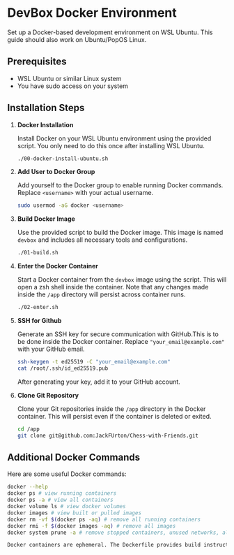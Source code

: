 # DevBox Docker Environment

Set up a Docker-based development environment on WSL Ubuntu. This guide should also work on Ubuntu/PopOS Linux.

## Prerequisites
- WSL Ubuntu or similar Linux system
- You have sudo access on your system

## Installation Steps

1. **Docker Installation**

    Install Docker on your WSL Ubuntu environment using the provided script. You only need to do this once after installing WSL Ubuntu.

    ```bash
    ./00-docker-install-ubuntu.sh
    ```

2. **Add User to Docker Group**

    Add yourself to the Docker group to enable running Docker commands. Replace `<username>` with your actual username.

    ```bash
    sudo usermod -aG docker <username>
    ```

3. **Build Docker Image**

    Use the provided script to build the Docker image. This image is named `devbox` and includes all necessary tools and configurations.

    ```bash
    ./01-build.sh
    ```

4. **Enter the Docker Container**

    Start a Docker container from the `devbox` image using the script. This will open a zsh shell inside the container. Note that any changes made inside the `/app` directory will persist across container runs.

    ```bash
    ./02-enter.sh
    ```

5. **SSH for Github**

    Generate an SSH key for secure communication with GitHub.This is to be done inside the Docker container. Replace `"your_email@example.com"` with your GitHub email.

    ```bash
    ssh-keygen -t ed25519 -C "your_email@example.com"
    cat /root/.ssh/id_ed25519.pub
    ```

    After generating your key, add it to your GitHub account.

6. **Clone Git Repository**

    Clone your Git repositories inside the `/app` directory in the Docker container. This will persist even if the container is deleted or exited.

    ```bash
    cd /app
    git clone git@github.com:JackFUrton/Chess-with-Friends.git
    ```

## Additional Docker Commands

Here are some useful Docker commands:

```bash
docker --help
docker ps # view running containers
docker ps -a # view all containers
docker volume ls # view docker volumes
docker images # view built or pulled images
docker rm -vf $(docker ps -aq) # remove all running containers
docker rmi -f $(docker images -aq) # remove all images
docker system prune -a # remove stopped containers, unused networks, all images without a container, and all build cache

Docker containers are ephemeral. The Dockerfile provides build instructions, so you can recreate your container using the 01-build.sh script. However, deleting the Docker volumes for my_project_files and my_ssh_keys will cause loss of work within your locally cloned Chess repo and your SSH key, respectively. Avoid deleting Docker volumes to prevent loss of work.

